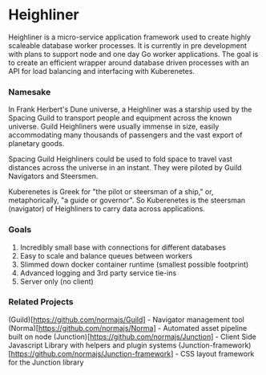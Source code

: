 
# Heighliner

Heighliner is a micro-service application framework used to create highly scaleable database worker processes. It is currently in pre development with plans to support node and one day Go worker applications. The goal is to create an efficient wrapper around database driven processes with an API for load balancing and interfacing with Kuberenetes.



### Namesake

In Frank Herbert's Dune universe, a Heighliner was a starship used by the Spacing Guild to transport people and equipment across the known universe.
Guild Heighliners were usually immense in size, easily accommodating many thousands of passengers and the vast export of planetary goods.

Spacing Guild Heighliners could be used to fold space to travel vast distances across the universe in an instant. They were piloted by Guild Navigators and Steersmen.

Kuberenetes is Greek for "the pilot or steersman of a ship," or, metaphorically, "a guide or governor". So Kuberenetes is the steersman (navigator) of Heighliners to carry data across applications.


### Goals

1. Incredibly small base with connections for different databases
2. Easy to scale and balance queues between workers
3. Slimmed down docker container runtime (smallest possible footprint)
4. Advanced logging and 3rd party service tie-ins
5. Server only (no client)


### Related Projects
(Guild)[https://github.com/normajs/Guild] - Navigator management tool
(Norma)[https://github.com/normajs/Norma] - Automated asset pipeline built on node
(Junction)[https://github.com/normajs/Junction] - Client Side Javascript Library with helpers and plugin systems
(Junction-framework)[https://github.com/normajs/Junction-framework] - CSS layout framework for the Junction library
